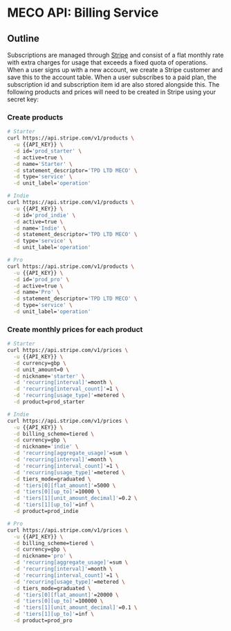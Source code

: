 # MECO API: Billing Service

## Outline

Subscriptions are managed through [Stripe](https://stripe.com/gb) and consist of a flat monthly rate with extra charges for usage that exceeds a fixed quota of operations. When a user signs up with a new account, we create a Stripe customer and save this to the account table. When a user subscribes to a paid plan, the subscription id and subscription item id are also stored alongside this. The following products and prices will need to be created in Stripe using your secret key:

### Create products

```bash
# Starter
curl https://api.stripe.com/v1/products \
  -u {{API_KEY}} \
  -d id='prod_starter' \
  -d active=true \
  -d name='Starter' \
  -d statement_descriptor='TPD LTD MECO' \
  -d type='service' \
  -d unit_label='operation'

# Indie
curl https://api.stripe.com/v1/products \
  -u {{API_KEY}} \
  -d id='prod_indie' \
  -d active=true \
  -d name='Indie' \
  -d statement_descriptor='TPD LTD MECO' \
  -d type='service' \
  -d unit_label='operation'

# Pro
curl https://api.stripe.com/v1/products \
  -u {{API_KEY}} \
  -d id='prod_pro' \
  -d active=true \
  -d name='Pro' \
  -d statement_descriptor='TPD LTD MECO' \
  -d type='service' \
  -d unit_label='operation'
```

### Create monthly prices for each product

```bash
# Starter
curl https://api.stripe.com/v1/prices \
  -u {{API_KEY}} \
  -d currency=gbp \
  -d unit_amount=0 \
  -d nickname='starter' \
  -d 'recurring[interval]'=month \
  -d 'recurring[interval_count]'=1 \
  -d 'recurring[usage_type]'=metered \
  -d product=prod_starter

# Indie
curl https://api.stripe.com/v1/prices \
  -u {{API_KEY}} \
  -d billing_scheme=tiered \
  -d currency=gbp \
  -d nickname='indie' \
  -d 'recurring[aggregate_usage]'=sum \
  -d 'recurring[interval]'=month \
  -d 'recurring[interval_count]'=1 \
  -d 'recurring[usage_type]'=metered \
  -d tiers_mode=graduated \
  -d 'tiers[0][flat_amount]'=5000 \
  -d 'tiers[0][up_to]'=10000 \
  -d 'tiers[1][unit_amount_decimal]'=0.2 \
  -d 'tiers[1][up_to]'=inf \
  -d product=prod_indie

# Pro
curl https://api.stripe.com/v1/prices \
  -u {{API_KEY}} \
  -d billing_scheme=tiered \
  -d currency=gbp \
  -d nickname='pro' \
  -d 'recurring[aggregate_usage]'=sum \
  -d 'recurring[interval]'=month \
  -d 'recurring[interval_count]'=1 \
  -d 'recurring[usage_type]'=metered \
  -d tiers_mode=graduated \
  -d 'tiers[0][flat_amount]'=20000 \
  -d 'tiers[0][up_to]'=100000 \
  -d 'tiers[1][unit_amount_decimal]'=0.1 \
  -d 'tiers[1][up_to]'=inf \
  -d product=prod_pro
```
